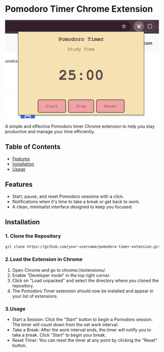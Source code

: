 # Pomodoro Timer Chrome Extension
![Alt text](/Screenshot.png)

A simple and effective Pomodoro timer Chrome extension to help you stay productive and manage your time efficiently.



## Table of Contents
- [Features](#features)
- [Installation](#installation)
- [Usage](#usage)

## Features

- Start, pause, and reset Pomodoro sessions with a click.
- Notifications when it's time to take a break or get back to work.
- A clean, minimalist interface designed to keep you focused.

## Installation

### 1. Clone the Repository

```bash
git clone https://github.com/your-username/pomodoro-timer-extension.git
```

### 2.Load the Extension in Chrome
1. Open Chrome and go to chrome://extensions/.
2. Enable "Developer mode" in the top right corner.
3. Click on "Load unpacked" and select the directory where you cloned the repository.
4. The Pomodoro Timer extension should now be installed and appear in your list of extensions.

### 3.Usage
- Start a Session: Click the "Start" button to begin a Pomodoro session. The timer will count down from the set work interval.
- Take a Break: After the work interval ends, the timer will notify you to take a break. Click "Start" to begin your break.
- Reset Timer: You can reset the timer at any point by clicking the "Reset" button.

